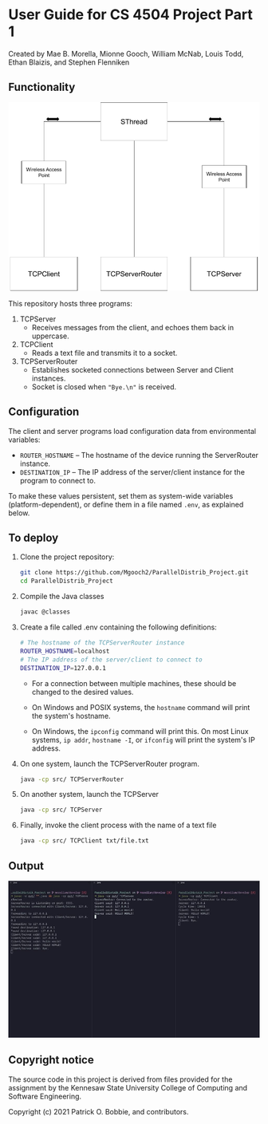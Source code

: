 # User Guide for CS 4504 Project Part 1

Created by Mae B. Morella, Mionne Gooch, William McNab, Louis Todd, Ethan Blaizis, and Stephen Flenniken

## Functionality

![Diagram of server architecture](img/architecture.png)

This repository hosts three programs:

1. TCPServer
   - Receives messages from the client, and echoes them back in uppercase.
1. TCPClient
   - Reads a text file and transmits it to a socket.
1. TCPServerRouter
   - Establishes socketed connections between Server and Client instances.
   - Socket is closed when `"Bye.\n"` is received.

## Configuration

The client and server programs load configuration data from environmental variables:

- `ROUTER_HOSTNAME` – The hostname of the device running the ServerRouter instance.
- `DESTINATION_IP` – The IP address of the server/client instance for the program to connect to.

To make these values persistent, set them as system-wide variables (platform-dependent), or define them in a file named `.env`, as explained below.

## To deploy

1. Clone the project repository:

   ```sh
   git clone https://github.com/Mgooch2/ParallelDistrib_Project.git
   cd ParallelDistrib_Project
   ```

1. Compile the Java classes
   ```sh
   javac @classes
   ```
1. Create a file called .env containing the following definitions:

   ```sh
   # The hostname of the TCPServerRouter instance
   ROUTER_HOSTNAME=localhost
   # The IP address of the server/client to connect to
   DESTINATION_IP=127.0.0.1
   ```

   - For a connection between multiple machines, these should be changed to the desired values.

   - On Windows and POSIX systems, the `hostname` command will print the system's hostname.

   - On Windows, the `ipconfig` command will print this. On most Linux systems, `ip addr`, `hostname -I`, or `ifconfig` will print the system's IP address.

1. On one system, launch the TCPServerRouter program.

   ```sh
   java -cp src/ TCPServerRouter
   ```

1. On another system, launch the TCPServer

   ```sh
   java -cp src/ TCPServer
   ```

1. Finally, invoke the client process with the name of a text file

   ```sh
   java -cp src/ TCPClient txt/file.txt
   ```

## Output

![Screenshot of server and client executing.](img/output_screenshot.jpg)

## Copyright notice

The source code in this project is derived from files provided for the assignment by the Kennesaw State University College of Computing and Software Engineering. 

Copyright (c) 2021 Patrick O. Bobbie, and contributors.